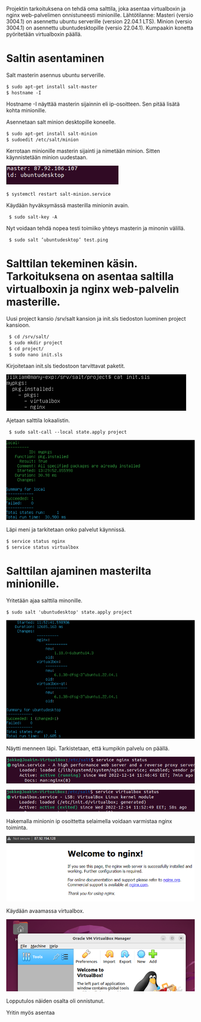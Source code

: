 Projektin tarkoituksena on tehdä oma salttila, joka asentaa virtualboxin ja nginx web-palvelimen onnistuneesti minionille. Lähtötilanne: Masteri (versio 3004.1) on asennettu ubuntu serverille (version 22.04.1 LTS). Minion (versio 3004.1) on asennettu ubuntudesktopille (versio 22.04.1). Kumpaakin konetta pyöritetään virtualboxin päällä.

# Saltin asentaminen

Salt masterin asennus ubuntu serverille.

    $ sudo apt-get install salt-master
    $ hostname -I
    
Hostname -I näyttää masterin sijainnin eli ip-osoitteen. Sen pitää lisätä kohta minionille.

Asennetaan salt minion desktopille koneelle.

    $ sudo apt-get install salt-minion
    $ sudoedit /etc/salt/minion 
 
Kerrotaan minionille masterin sijainti ja nimetään minion. Sitten käynnistetään minion uudestaan.
 
 ![Alt text](/project/p7.png)
 
    $ systemctl restart salt-minion.service
    
Käydään hyväksymässä masterilla minionin avain.

     $ sudo salt-key -A
     
Nyt voidaan tehdä nopea testi toimiiko yhteys masterin ja minonin välillä.

     $ sudo salt ’ubuntudesktop’ test.ping
     
# Salttilan tekeminen käsin. Tarkoituksena on asentaa saltilla virtualboxin ja nginx web-palvelin masterille.

Uusi project kansio /srv/salt kansion ja init.sls tiedoston luominen project kansioon.

     $ cd /srv/salt/
     $ sudo mkdir project
     $ cd project/
     $ sudo nano init.sls
     
Kirjoitetaan init.sls tiedostoon tarvittavat paketit.

 ![Alt text](/project/p8.png)
 
 Ajetaan salttila lokaalistin.
 
     $ sudo salt-call --local state.apply project
 
  ![Alt text](/project/p9.png)
  
 Läpi meni ja tarkitetaan onko palvelut käynnissä.
  
    $ service status nginx
    $ service status virtualbox
    
# Salttilan ajaminen masterilta minionille.

Yritetään ajaa salttila minonille.

    $ sudo salt 'ubuntudesktop' state.apply project
    
 ![Alt text](/project/p3.png) 
 
 Näytti menneen läpi. Tarkistetaan, että kumpikin palvelu on päällä.
 
 ![Alt text](/project/p4.png) 
 
 ![Alt text](/project/p5.png) 
 
 Hakemalla minionin ip osoittetta selaimella voidaan varmistaa nginx toiminta.
 
 ![Alt text](/project/p2.png) 
 
 Käydään avaamassa virtualbox.
 
 ![Alt text](/project/p10.png) 
 
 Lopputulos näiden osalta oli onnistunut. 
 
 Yritin myös asentaa
    
    
    
    
    
    
    
 
     
     
     
     
     
     
     
     
     
     
     
     
     
